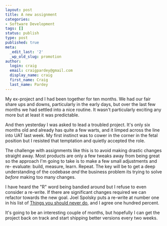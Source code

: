 ```yaml
---
layout: post
title: A new assignment
categories:
- Software Development
tags: []
status: publish
type: post
published: true
meta:
  _edit_last: '2'
  _wp_old_slug: promotion
author:
  login: craig
  email: craigpardey@gmail.com
  display_name: craig
  first_name: Craig
  last_name: Pardey
---
```


My ex-project and I had been together for ten months. We had our fair share
ups and downs, particularly in the early days, but over the last few months we
had settled into a nice routine. It wasn't particularly exciting any more but
at least it was predictable.

And then yesterday I was asked to lead a troubled project. It's only six
months old and already has quite a few warts, and it limped across the line
into UAT last week. My first instinct was to cower in the corner in the fetal
position but I resisted that temptation and quietly accepted the role.

The challenge with assignments like this is to avoid making drastic changes
straight away. Most products are only a few tweaks away from being great so
the approach I'm going to take is to make a few small adjustments and re-
evaluate: build, measure, learn. Repeat. The key will be to get a deep
understanding of the codebase _and_ the business problem its trying to solve
_before_ making too many changes.

I have heard the "R" word being bandied around but I refuse to even consider a
re-write. If there are significant changes required we can refactor towards
the new goal. Joel Spolsky puts a re-write at number one in his list of
[Things you should never
do](http://www.joelonsoftware.com/articles/fog0000000069.html), and I agree
one hundred percent.

It's going to be an interesting couple of months, but hopefully I can get the
project back on track and start shipping better versions every two weeks.

